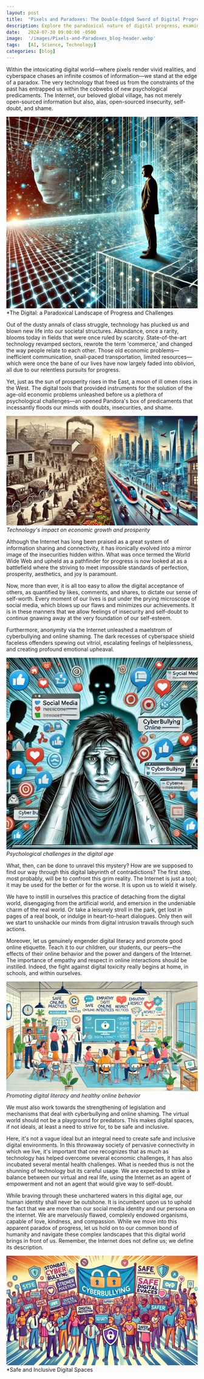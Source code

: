 ```yaml
---
layout: post
title:  "Pixels and Paradoxes: The Double-Edged Sword of Digital Progress"
description: Explore the paradoxical nature of digital progress, examining how technology has solved economic problems while creating new psychological challenges. Discover strategies for navigating the digital landscape and maintaining our humanity in an increasingly connected world.
date:   2024-07-30 09:00:00 -0500
image:  '/images/Pixels-and-Paradoxes_blog-header.webp'
tags:   [AI, Science, Technology]
categories: [blog]
---
```


Within the intoxicating digital world—where pixels render vivid realities, and cyberspace chases an infinite cosmos of information—we stand at the edge of a paradox. The very technology that freed us from the constraints of the past has entrapped us within the cobwebs of new psychological predicaments. The Internet, our beloved global village, has not merely open-sourced information but also, alas, open-sourced insecurity, self-doubt, and shame.

![](/images/Pixels-and-Paradoxes-intro.webp)
*The Digital: a Paradoxical Landscape of Progress and Challenges

Out of the dusty annals of class struggle, technology has plucked us and blown new life into our societal structures. Abundance, once a rarity, blooms today in fields that were once ruled by scarcity. State-of-the-art technology revamped sectors, rewrote the term 'commerce,' and changed the way people relate to each other. Those old economic problems—inefficient communication, snail-paced transportation, limited resources—which were once the bane of our lives have now largely faded into oblivion, all due to our relentless pursuits for progress.

Yet, just as the sun of prosperity rises in the East, a moon of ill omen rises in the West. The digital tools that provided instruments for the solution of the age-old economic problems unleashed before us a plethora of psychological challenges—an opened Pandora's box of predicaments that incessantly floods our minds with doubts, insecurities, and shame.

![Digital Paradox](/images/Pixels-and-Paradoxes-economies.webp)
*Technology's impact on economic growth and prosperity*

Although the Internet has long been praised as a great system of information sharing and connectivity, it has ironically evolved into a mirror image of the insecurities hidden within. What was once termed the World Wide Web and upheld as a pathfinder for progress is now looked at as a battlefield where the striving to meet impossible standards of perfection, prosperity, aesthetics, and joy is paramount.

Now, more than ever, it is all too easy to allow the digital acceptance of others, as quantified by likes, comments, and shares, to dictate our sense of self-worth. Every moment of our lives is put under the prying microscope of social media, which blows up our flaws and minimizes our achievements. It is in these manners that we allow feelings of insecurity and self-doubt to continue gnawing away at the very foundation of our self-esteem.

Furthermore, anonymity via the Internet unleashed a maelstrom of cyberbullying and online shaming. The dark recesses of cyberspace shield faceless offenders spewing out vitriol, escalating feelings of helplessness, and creating profound emotional upheaval.

![Digital Paradox](/images/Pixels-and-Paradoxes_psychologial_challenges.webp)
*Psychological challenges in the digital age*

What, then, can be done to unravel this mystery? How are we supposed to find our way through this digital labyrinth of contradictions? The first step, most probably, will be to confront this grim reality. The Internet is just a tool; it may be used for the better or for the worse. It is upon us to wield it wisely.

We have to instill in ourselves this practice of detaching from the digital world, disengaging from the artificial world, and emersion in the undeniable charm of the real world. Or take a leisurely stroll in the park, get lost in pages of a real book, or indulge in heart-to-heart dialogues. Only then will we start to unshackle our minds from digital intrusion travails through such actions.

Moreover, let us genuinely engender digital literacy and promote good online etiquette. Teach it to our children, our students, our peers—the effects of their online behavior and the power and dangers of the Internet. The importance of empathy and respect in online interactions should be instilled. Indeed, the fight against digital toxicity really begins at home, in schools, and within ourselves.

![Digital Paradox](/images/Pixels-and-Paradoxes_digital_literacy.webp)
*Promoting digital literacy and healthy online behavior*

We must also work towards the strengthening of legislation and mechanisms that deal with cyberbullying and online shaming. The virtual world should not be a playground for predators. This makes digital spaces, if not ideals, at least a need to strive for, to be safe and inclusive.

Here, it's not a vague ideal but an integral need to create safe and inclusive digital environments. In this throwaway society of pervasive connectivity in which we live, it's important that one recognizes that as much as technology has helped overcome several economic challenges, it has also incubated several mental health challenges. What is needed thus is not the shunning of technology but its careful usage. We are expected to strike a balance between our virtual and real life, using the Internet as an agent of empowerment and not an agent that would give way to self-doubt.

While braving through these unchartered waters in this digital age, our human identity shall never be outshone. It is incumbent upon us to uphold the fact that we are more than our social media identity and our persona on the internet. We are marvelously flawed, complexly endowed organisms, capable of love, kindness, and compassion. While we move into this apparent paradox of progress, let us hold on to our common bond of humanity and navigate these complex landscapes that this digital world brings in front of us. Remember, the Internet does not define us; we define its description.

![Digital Paradox](/images/Pixels-and-Paradoxes_safe_digital_places.webp)
*Safe and Inclusive Digital Spaces
